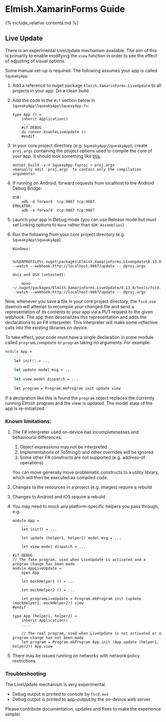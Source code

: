 Elmish.XamarinForms Guide
=======

{% include_relative contents.md %}

Live Update
------

There is an experimental LiveUpdate mechanism available.  The aim of this is primarily to enable modifying the `view` function in order
to see the effect of adjusting of visual options.

Some manual set-up is required.  The following assumes your app is called `SqueakyApp`:

1. Add a reference to nuget package `Elmish.XamarinForms.LiveUpdate` to all projects in your app. Do a clean build.

2. Add the code in the `#if` section below in `SqueakyApp\SqueakyApp\SqueayApp.fs`:

       type App () = 
	       inherit Application()
		   ....
           #if DEBUG
           do runner.EnableLiveUpdate ()
           #endif

3. In your core project directory (e.g. `SqueakyApp\SqueakyApp`), create `proj.args` containing the project options used to compile the core of your app. It should look something like [this](https://github.com/fsprojects/Elmish.XamarinForms/blob/f3a591bfe4a7a70059ec8d74a3843968b200b91b/Samples/CounterApp/CounterApp/out.args).

       dotnet build -v:n SqueayApp.fsproj > proj.args
       <manually edit `proj.args` to contain only the compilation arguments>

4. If running on Android, forward requests from localhost to the Android Debug Bridge:

       USB: 
           adb -d forward  tcp:9867 tcp:9867 
       EMULATOR: 
           adb -e forward  tcp:9867 tcp:9867 

5. Launch your app in Debug mode (you can use Release mode but must set Linking options to `None` rather than `SDK Assemblies`)

6. Run the following from your core project directory (e.g. `SqueakyApp\SqueakyApp`)
      
       Windows:

           %USERPROFILE%\.nuget\packages\Elmish.XamarinForms.LiveUpdate\0.13.0\tools\fscd.exe --watch --webhook:http://localhost:9867/update -- @proj.args
       
       Unix and OSX (untested):
       
           mono ~/.nuget/packages/Elmish.XamarinForms.LiveUpdate/0.13.0/tools/fscd.exe --watch --webhook:http://localhost:9867/update -- @proj.args

Now, whenever you save a file in your core project directory, the `fscd.exe` daemon will attempt to recompile your changed file and
send a representation of its contents to your app via a PUT request to the given webhook.  The app then deserializes this representation and
adds the declarations to an F# interpreter. This interpreter will make some reflective calls into the existing libraries on device.
   
To take effect, your code must have a single declaration in some module called `programLiveUpdate` or `program` taking no arguments.  For example:

```fsharp
module App = 
    ...
    let init() = ...
        
    let update model msg = ...
           
    let view model dispatch = ...
         
    let program = Program.mkProgram init update view
```

If a declaration like this is found the `program` object replaces the currently running Elmish program and the view is updated.
The model state of the app is re-initialized.

### Known limitations:

1. The F# interpreter used on-device has incompletenesses and behavioural differences:

   1. Object expressions may not be interpreted
   2. Implementations of ToString() and other overrides will be ignored
   3. Some other F# constructs are not supported (e.g. address-of operations)

   You can move generally move problematic constructs to a utility library, which will then be executed as compiled code.

2. Changes to the resources in a project (e.g. images) require a rebuild

3. Changes to Android and iOS require a rebuild

4. You may need to mock any platform-specific helpers you pass through, e.g.

       module App = 
           ...
           let init() = ...
           
           let update (helper1, helper2) model msg = ...
           
           let view model dispatch = ...

       #if DEBUG	       
       // The fake program, used when LiveUpdate is activated and a program change has been made
       module AppLiveUpdate = 
           open App

           let mockHelper1 () = ... 

           let mockHelper2 () = ... 

           let programLiveUpdate = Program.mkProgram init (update (mockHelper1, mockHelper2)) view
       #endif

       type App (helper1, helper2) = 
	       inherit Application()
		   ....

           // The real program, used when LiveUpdate is not activated or a program change has not been made
           let program = Program.mkProgram App.init (App.update (helper1, helper2)) App.view

6. There may be issues running on networks with network policy restrictions

### Troubleshooting

The LiveUpdate mechanism is very experimental.
- Debug output is printed to console by `fscd.exe`
- Debug output is printed to app-output by the on-device web server

Please contribute documentation, updates and fixes to make the experience simpler.

